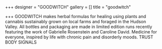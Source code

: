 +++
designer = "GOODWITCH"
gallery = []
title = "goodwitch"

+++
GOODWITCH makes herbal formulas for healing using plants and cannabis sustainably grown on local farms and foraged in the Hudson Valley. All bottles and packaging are made in limited edition runs recently featuring the work of Gabrielle Rosenstein and Caroline David.  Medicine for everyone, inspired by life with chronic pain and disorderly moods. TRUST BODY SIGNALS